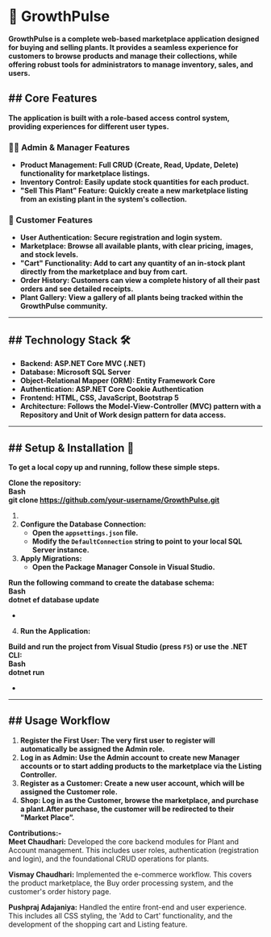 # **🌱 GrowthPulse**

**GrowthPulse is a complete web-based marketplace application designed for buying and selling plants. It provides a seamless experience for customers to browse products and manage their collections, while offering robust tools for administrators to manage inventory, sales, and users.**

## **\#\# Core Features**

**The application is built with a role-based access control system, providing experiences for different user types.**

### **🧑‍💼 Admin & Manager Features**

* **Product Management: Full CRUD (Create, Read, Update, Delete) functionality for marketplace listings.**  
* **Inventory Control: Easily update stock quantities for each product.**  
* **"Sell This Plant" Feature: Quickly create a new marketplace listing from an existing plant in the system's collection.**

### **🧑 Customer Features**

* **User Authentication: Secure registration and login system.**  
* **Marketplace: Browse all available plants, with clear pricing, images, and stock levels.**  
* **"Cart" Functionality: Add to cart any quantity of an in-stock plant directly from the marketplace and buy from cart.**  
* **Order History: Customers can view a complete history of all their past orders and see detailed receipts.**  
* **Plant Gallery: View a gallery of all plants being tracked within the GrowthPulse community.**

---

## **\#\# Technology Stack 🛠️**

* **Backend: ASP.NET Core MVC (.NET)**  
* **Database: Microsoft SQL Server**  
* **Object-Relational Mapper (ORM): Entity Framework Core**  
* **Authentication: ASP.NET Core Cookie Authentication**  
* **Frontend: HTML, CSS, JavaScript, Bootstrap 5**  
* **Architecture: Follows the Model-View-Controller (MVC) pattern with a Repository and Unit of Work design pattern for data access.**

---

## **\#\# Setup & Installation 🚀**

**To get a local copy up and running, follow these simple steps.**

**Clone the repository:**  
**Bash**  
**git clone https://github.com/your-username/GrowthPulse.git**

1.   
2. **Configure the Database Connection:**  
   * **Open the `appsettings.json` file.**  
   * **Modify the `DefaultConnection` string to point to your local SQL Server instance.**  
3. **Apply Migrations:**  
   * **Open the Package Manager Console in Visual Studio.**

**Run the following command to create the database schema:**  
**Bash**  
**dotnet ef database update**

*   
4. **Run the Application:**

**Build and run the project from Visual Studio (press `F5`) or use the .NET CLI:**  
**Bash**  
**dotnet run**

* 

---

## **\#\# Usage Workflow**

1. **Register the First User: The very first user to register will automatically be assigned the Admin role.**  
2. **Log in as Admin: Use the Admin account to create new Manager accounts or to start adding products to the marketplace via the Listing Controller.**  
3. **Register as a Customer: Create a new user account, which will be assigned the Customer role.**  
4. **Shop: Log in as the Customer, browse the marketplace, and purchase a plant.After purchase, the customer will be redirected to their "Market Place”.**

**Contributions:-**  
**Meet Chaudhari:** Developed the core backend modules for Plant and Account management. This includes user roles, authentication (registration and login), and the foundational CRUD operations for plants.

**Vismay Chaudhari:** Implemented the  e-commerce workflow. This covers the product marketplace, the Buy order processing system, and the customer's order history page.

**Pushpraj Adajaniya:** Handled the entire front-end and user experience. This includes all CSS styling, the 'Add to Cart' functionality, and the development of the shopping cart and Listing  feature.  
